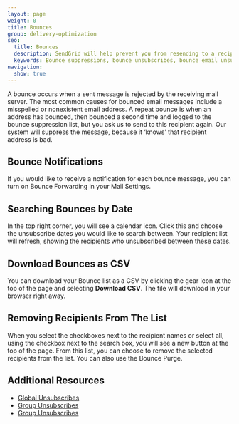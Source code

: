 ```yaml
---
layout: page
weight: 0
title: Bounces
group: delivery-optimization
seo:
  title: Bounces
  description: SendGrid will help prevent you from resending to a recipient whose email server rejects the messages.
  keywords: Bounce suppressions, bounce unsubscribes, bounce email unsubscribe, bounce email suppression
navigation:
  show: true
---
```


A bounce occurs when a sent message is rejected by the receiving mail server. The most common causes for bounced email messages include a misspelled or nonexistent email address. A repeat bounce is when an address has bounced, then bounced a second time and logged to the bounce suppression list, but you ask us to send to this recipient again. Our system will suppress the message, because it ‘knows’ that recipient address is bad.

## 	Bounce Notifications
 	
If you would like to receive a notification for each bounce message, you can turn on Bounce Forwarding in your Mail Settings.

## 	Searching Bounces by Date
 	
In the top right corner, you will see a calendar icon. Click this and choose the unsubscribe dates you would like to search between. Your recipient list will refresh, showing the recipients who unsubscribed between these dates.

## 	Download Bounces as CSV
 	
You can download your Bounce list as a CSV by clicking the gear icon at the top of the page and selecting **Download CSV**. The file will download in your browser right away.

## 	Removing Recipients From The List
 	
When you select the checkboxes next to the recipient names or select all, using the checkbox next to the search box, you will see a new button at the top of the page. From this list, you can choose to remove the selected recipients from the list. You can also use the Bounce Purge.

## 	Additional Resources
 	
- [Global Unsubscribes]({{root_url}}/help-support/sending-email/global-unsubscribes/)
- [Group Unsubscribes]({{root_url}}/help-support/sending-email/group-unsubscribes/)
- [Group Unsubscribes](https://app.sendgrid.com/help-support/sending-email/group-unsubscribes/)
